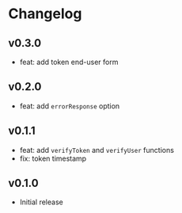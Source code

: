 # Changelog

## v0.3.0

- feat: add token end-user form

## v0.2.0

- feat: add `errorResponse` option

## v0.1.1

- feat: add `verifyToken` and `verifyUser` functions
- fix: token timestamp

## v0.1.0

- Initial release
